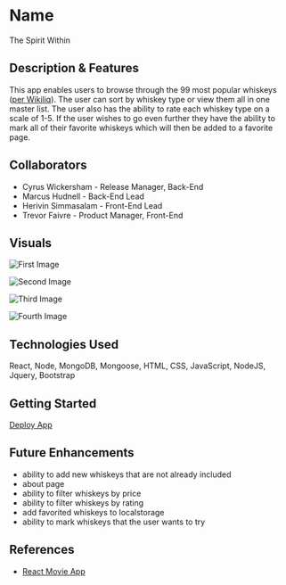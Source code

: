 # Name
The Spirit Within

## Description & Features
This app enables users to browse through the 99 most popular whiskeys ([per Wikiliq](https://wikiliq.org/best-whiskey/)). The user can sort by whiskey type or view them all in one master list. The user also has the ability to rate each whiskey type on a scale of 1-5. If the user wishes to go even further they have the ability to mark all of their favorite whiskeys which will then be added to a favorite page.

## Collaborators
* Cyrus Wickersham - Release Manager, Back-End
* Marcus Hudnell - Back-End Lead
* Herivin Simmasalam - Front-End Lead
* Trevor Faivre - Product Manager, Front-End

## Visuals
![First Image](https://user-images.githubusercontent.com/103761476/175387186-989a7694-39e3-4301-b211-48353c4b5df8.png)

![Second Image](https://user-images.githubusercontent.com/103761476/175387311-28836a43-433c-4ddf-8fcb-74021dae985d.png)

![Third Image](https://user-images.githubusercontent.com/103761476/175387380-08a42eb0-4094-4d6e-86d6-4209d9d08135.png)

![Fourth Image](https://user-images.githubusercontent.com/103761476/175387441-4439282d-ce26-492e-a3ff-d4cf7b3688d1.png)

## Technologies Used
React, Node, MongoDB, Mongoose, HTML, CSS, JavaScript, NodeJS, Jquery, Bootstrap

## Getting Started
[Deploy App](https://spirit-within.netlify.app/)

## Future Enhancements
* ability to add new whiskeys that are not already included
* about page
* ability to filter whiskeys by price
* ability to filter whiskeys by rating
* add favorited whiskeys to localstorage
* ability to mark whiskeys that the user wants to try

## References
* [React Movie App](https://www.youtube.com/watch?v=jc9_Bqzy2YQ&t=2249s)

